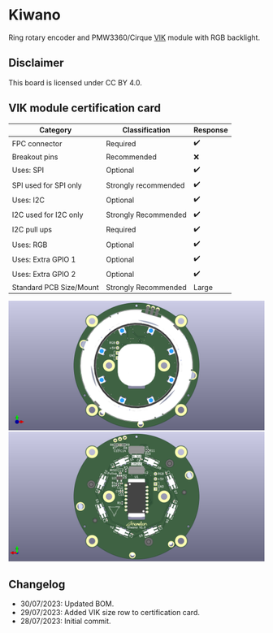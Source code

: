 # Kiwano
Ring rotary encoder and PMW3360/Cirque [VIK](https://github.com/sadekbaroudi/vik) module with RGB backlight.

## Disclaimer
This board is licensed under CC BY 4.0.

## VIK module certification card

| Category                | Classification          | Response           |
| ----------------------- | ----------------------- | ------------------ |
| FPC connector           | Required                | :heavy_check_mark: |
| Breakout pins           | Recommended             | :x:                |
| Uses: SPI               | Optional                | :heavy_check_mark: |
| SPI used for SPI only   | Strongly recommended    | :heavy_check_mark: |
| Uses: I2C               | Optional                | :heavy_check_mark: |
| I2C used for I2C only   | Strongly Recommended    | :heavy_check_mark: |
| I2C pull ups            | Required                | :heavy_check_mark: |
| Uses: RGB               | Optional                | :heavy_check_mark: |
| Uses: Extra GPIO 1      | Optional                | :heavy_check_mark: |
| Uses: Extra GPIO 2      | Optional                | :heavy_check_mark: |
| Standard PCB Size/Mount | Strongly Recommended    | Large              |

![Render](Showcase/Render-F.png)
![Render](Showcase/Render-B.png)

## Changelog
* 30/07/2023: Updated BOM.
* 29/07/2023: Added VIK size row to certification card.
* 28/07/2023: Initial commit.